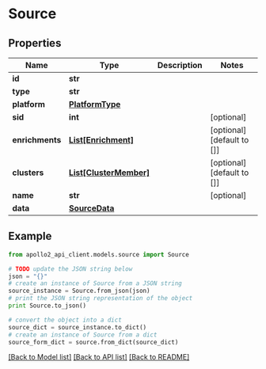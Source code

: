 # Source


## Properties
Name | Type | Description | Notes
------------ | ------------- | ------------- | -------------
**id** | **str** |  | 
**type** | **str** |  | 
**platform** | [**PlatformType**](PlatformType.md) |  | 
**sid** | **int** |  | [optional] 
**enrichments** | [**List[Enrichment]**](Enrichment.md) |  | [optional] [default to []]
**clusters** | [**List[ClusterMember]**](ClusterMember.md) |  | [optional] [default to []]
**name** | **str** |  | [optional] 
**data** | [**SourceData**](SourceData.md) |  | 

## Example

```python
from apollo2_api_client.models.source import Source

# TODO update the JSON string below
json = "{}"
# create an instance of Source from a JSON string
source_instance = Source.from_json(json)
# print the JSON string representation of the object
print Source.to_json()

# convert the object into a dict
source_dict = source_instance.to_dict()
# create an instance of Source from a dict
source_form_dict = source.from_dict(source_dict)
```
[[Back to Model list]](../README.md#documentation-for-models) [[Back to API list]](../README.md#documentation-for-api-endpoints) [[Back to README]](../README.md)


